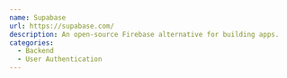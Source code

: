```yaml
---
name: Supabase
url: https://supabase.com/
description: An open-source Firebase alternative for building apps.
categories:
  - Backend
  - User Authentication
---
```

